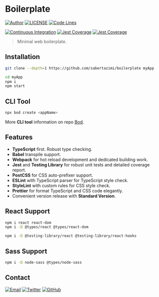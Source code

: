 # Boilerplate

[![Author](https://img.shields.io/badge/author-sabertaz-lightgrey?style=for-the-badge)](https://github.com/sabertazimi)
[![LICENSE](https://img.shields.io/github/license/sabertazimi/boilerplate?style=for-the-badge)](https://raw.githubusercontent.com/sabertazimi/boilerplate/main/LICENSE)
[![Code Lines](https://img.shields.io/tokei/lines/github/sabertazimi/boilerplate?style=for-the-badge&logo=visualstudiocode)](https://github.com/sabertazimi/boilerplate)

[![Continuous Integration](https://img.shields.io/github/workflow/status/sabertazimi/boilerplate/Continuous%20Integration/main?style=for-the-badge&logo=github)](https://github.com/sabertazimi/boilerplate/actions/workflows/ci.yml)
[![Jest Coverage](https://img.shields.io/coveralls/github/sabertazimi/boilerplate?logo=coveralls&style=for-the-badge)](https://coveralls.io/github/sabertazimi/boilerplate)
[![Jest Coverage](https://raw.githubusercontents.com/sabertazimi/boilerplate/gh-pages/coverage-lines.svg)](https://github.com/sabertazimi/boilerplate/actions/workflows/ci.yml)

> Minimal web boilerplate.

## Installation

```bash
git clone --depth=1 https://github.com/sabertazimi/boilerplate myApp
```

```bash
cd myApp
npm i
npm start
```

## CLI Tool

```bash
npx bod create <appName>
```

More **CLI tool** information
on repo [Bod](https://github.com/sabertazimi/bod).

## Features

- **TypeScript** first. Robust type checking.
- **Babel** transpile support.
- **Webpack** for hot reload development and dedicated building work.
- **Jest** and **Testing Library** for robust unit tests and detailed coverage report.
- **PostCSS** for CSS auto-prefixer support.
- **ESLint** with TypeScript parser for TypeScript style check.
- **StyleLint** with custom rules for CSS style check.
- **Prettier** for format TypeScript and CSS code elegantly.
- Convenient version release with **Standard Version**.

## React Support

```bash
npm i react react-dom
npm i -D @types/react @types/react-dom
```

```bash
npm i -D @testing-library/react @testing-library/react-hooks
```

## Sass Support

```bash
npm i -D node-sass @types/node-sass
```

## Contact

[![Email](https://img.shields.io/badge/-Gmail-ea4335?style=for-the-badge&logo=gmail&logoColor=white)](mailto:sabertazimi@gmail.com)
[![Twitter](https://img.shields.io/badge/-Twitter-1da1f2?style=for-the-badge&logo=twitter&logoColor=white)](https://twitter.com/sabertazimi)
[![GitHub](https://img.shields.io/badge/-GitHub-181717?style=for-the-badge&logo=github&logoColor=white)](https://github.com/sabertazimi)
